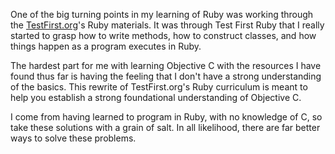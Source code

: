 One of the big turning points in my learning of Ruby was working through the [TestFirst.org](http://testfirst.org/learn_ruby)'s Ruby materials. It was through Test First Ruby that I really started to grasp how to write methods, how to construct classes, and how things happen as a program executes in Ruby. 

The hardest part for me with learning Objective C with the resources I have found thus far is having the feeling that I don't have a strong understanding of the basics. This rewrite of TestFirst.org's Ruby curriculum is meant to help you establish a strong foundational understanding of Objective C. 

I come from having learned to program in Ruby, with no knowledge of C, so take these solutions with a grain of salt. In all likelihood, there are far better ways to solve these problems. 